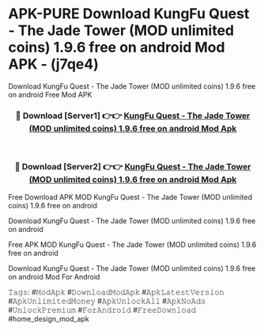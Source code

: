 # APK-PURE Download KungFu Quest  - The Jade Tower (MOD unlimited coins) 1.9.6 free on android Mod APK - (j7qe4)
Download KungFu Quest  - The Jade Tower (MOD unlimited coins) 1.9.6 free on android Free Mod APK

<div align="center">
<h3>🔴 Download [Server1] 👉👉 <a href="https://apk-comot.site?title=KungFu_Quest__-_The_Jade_Tower_(MOD_unlimited_coins)_1.9.6_free_on_android">KungFu Quest  - The Jade Tower (MOD unlimited coins) 1.9.6 free on android Mod Apk</a></h3><br>

<h3>🔴 Download [Server2] 👉👉 <a href="https://apk-comot.site?title=KungFu_Quest__-_The_Jade_Tower_(MOD_unlimited_coins)_1.9.6_free_on_android">KungFu Quest  - The Jade Tower (MOD unlimited coins) 1.9.6 free on android Mod Apk</a></h3>
</div>


Free Download APK MOD KungFu Quest  - The Jade Tower (MOD unlimited coins) 1.9.6 free on android

Download KungFu Quest  - The Jade Tower (MOD unlimited coins) 1.9.6 free on android 

Free APK MOD KungFu Quest  - The Jade Tower (MOD unlimited coins) 1.9.6 free on android 

Download KungFu Quest  - The Jade Tower (MOD unlimited coins) 1.9.6 free on android Mod For Android

𝚃𝚊𝚐𝚜: #𝙼𝚘𝚍𝙰𝚙𝚔 #𝙳𝚘𝚠𝚗𝚕𝚘𝚊𝚍𝙼𝚘𝚍𝙰𝚙𝚔 #𝙰𝚙𝚔𝙻𝚊𝚝𝚎𝚜𝚝𝚅𝚎𝚛𝚜𝚒𝚘𝚗 #𝙰𝚙𝚔𝚄𝚗𝚕𝚒𝚖𝚒𝚝𝚎𝚍𝙼𝚘𝚗𝚎𝚢 #𝙰𝚙𝚔𝚄𝚗𝚕𝚘𝚌𝚔𝙰𝚕𝚕 #𝙰𝚙𝚔𝙽𝚘𝙰𝚍𝚜 #𝚄𝚗𝚕𝚘𝚌𝚔𝙿𝚛𝚎𝚖𝚒𝚞𝚖 #𝙵𝚘𝚛𝙰𝚗𝚍𝚛𝚘𝚒𝚍 #𝙵𝚛𝚎𝚎𝙳𝚘𝚠𝚗𝚕𝚘𝚊𝚍 #home_design_mod_apk